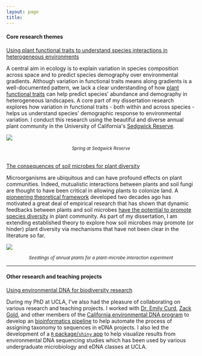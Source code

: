 ```yaml
---
layout: page
title:
---
```


#### Core research themes

<u>Using plant functional traits to understand species interactions in heterogeneous environments</u>

A central aim in ecology is to explain variation in species composition across space and to predict species demography over environmental gradients. Although variation in functional traits means along gradients is a well-documented pattern, we lack a clear understanding of how [plant functional traits](https://pdfs.semanticscholar.org/664b/fe6984faf7a975896626b4875fa82faa1b67.pdf?_ga=2.139439987.1524695756.1544747545-512070160.1524722723) can help predict species’ abundance and demography in heterogeneous landscapes. A core part of my dissertation research explores how variation in functional traits - both within and across species - helps us understand species' demographic response to environmental variation. I conduct this research using the beautiful and diverse annual plant community in the University of California's [Sedgwick Reserve](http://sedgwick.nrs.ucsb.edu/).

![](../public/sedgwick.jpg)
 <div align="center">
<small><i>
Spring at Sedgwick Reserve
</i></small>
</div>

<br>

<u>The consequences of soil microbes for plant diversity</u>

Microorganisms are ubiquitous and can have profound effects on plant communities. Indeed, mutualistic interactions between plants and soil fungi are thought to have been critical in allowing plants to colonize land. A [pioneering theoretical framework](https://en.wikipedia.org/wiki/Plant%E2%80%93soil_feedback) developed two decades ago has motivated a great deal of empirical research that has shown that dynamic feedbacks between plants and soil microbes [have the potential to promote species  diversity](http://science.sciencemag.org/content/355/6321/134) in plant community. As part of my dissertation, I am extending established theory to explore how soil microbes may promote (or hinder) plant diversity via mechanisms that have not been clear in the literature so far.

![](../public/greenhouse.jpg)
 <div align="center">
<small><i>
Seedlings of annual plants for a plant-microbe interaction experiment
</i></small>
</div>

-----------

#### Other research and teaching projects
<u>Using environmental DNA for biodiversity research</u>

During my PhD at UCLA, I've also had the pleasure of collaborating on various research and teaching projects. I worked with [Dr. Emily Curd](https://www.ioes.ucla.edu/person/emily-curd/), [Zack Gold](http://www.zackgold.org/), and other members of the [California environmental DNA program](http://www.ucedna.com/) to develop an [bioinformatics pipeline](https://www.biorxiv.org/content/early/2018/12/07/488627) to help automate the process of assigning taxonomy to sequences in eDNA projects. I also led the development of a [`R` package/`shiny` app](https://f1000research.com/articles/7-1734/v1) to help visualize results from environmental DNA sequencing studies which has been used by various undergraduate microbiology and eDNA classes at UCLA.
